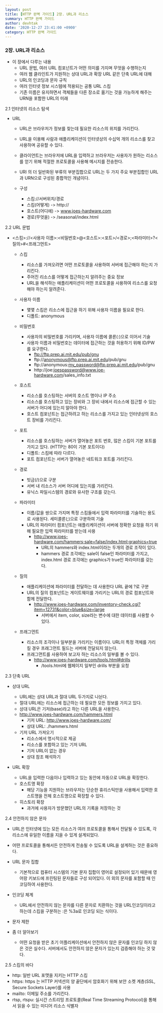 ```yaml
---
layout: post
title: [HTTP 완벽 가이드] 2장. URL과 리소스 
summary: HTTP 완벽 가이드
author: devhtak
date: '2020-12-27 23:41:00 +0900'
category: HTTP 완벽 가이드
---
```


### 2장. URL과 리소스

- 이 장에서 다루는 내용
  - URL 문법, 여러 URL 컴포넌트가 어떤 의미를 가지며 무엇을 수행하는지
  - 여러 웹 클라인트가 지원하는 상대 URL과 확장 URL 같은 단축 URL에 대해
  - URL의 인코딩과 문자 규칙
  - 여러 인터넷 정보 시스템에 적용되는 공통 URL 스킴
  - 기존 이름은 유지하면서 객체들을 다른 장소로 옮기는 것을 가능하게 해주는 URN을 포함한 URL의 미래
  
2.1 인터넷의 리소스 탐색

- URL
  - URL은 브라우저가 정보를 찾는데 필요한 리소스의 위치를 가리킨다.
  - URL을 이용해 사람과 애플리케이션이 인터넷상의 수십억 개의 리소스를 찾고 사용하며 공유할 수 있다.
  - 클라이언트는 브라우저에 URL을 입력하고 브라우저는 사용자가 원하는 리소스를 얻기 위해 적절한 프로토콜을 사용해 메시지를 전송한다.
  - URI 의 더 일반화된 부류의 부분집합으로 URL는 두 가지 주요 부분집합인 URL과 URN으로 구성된 종합적인 개념이다.
  
  - 구성
    - 스킴://서버위치/경로
    - 스킴(어떻게) -> http://
    - 호스트(어디에) -> www.joes-hardware.com
    - 경로(무엇을) -> /seasonal/index.html
    
2.2 URL 문법

- <스킴>://<사용자 이름>:<비밀번호>@<호스트>:<포트>/<경로>;<파라미터>?<질의>#<프래그먼트>
  - 스킴
    - 리소스를 가져오려면 어떤 프로토콜을 사용하여 서버에 접근해야 하는지 가리킨다.
    - 주어진 리소스를 어떻게 접근하는지 알려주는 중요 정보
    - URL을 해석하는 애플리케이션이 어떤 프로토콜을 사용하여 리소스를 요청해야 하는지 알려준다.
    
  - 사용자 이름
    - 몇몇 스킴은 리소스에 접근을 하기 위해 사용자 이름을 필요로 한다.
    - 디폴트: anonymous
    
  - 비밀번호
    - 사용자의 비밀번호를 가리키며, 사용자 이름에 콜론(:)으로 이어서 기술
    - 사용자 이름과 비밀번호는 데이터에 접근하는 것을 허용하기 위해 ID/PW를 요구한다.
      - ftp://ftp.prep.ai.mit.edu/pub/gnu
      - ftp://anonymous@ftp.prep.ai.mit.edu/pub/gnu
      - ftp://anonymous:my_password@ftp.prep.ai.mit.edu/pub/gnu
      - http://joe:joespassword@www.joe-hardware.com/sales_info.txt
    
  - 호스트
    - 리소스를 호스팅하는 서버의 호스트 명이나 IP 주소
    - 리소스를 호스팅하고 있는 장비와 그 장비 내에서 리소스에 접근할 수 있는 서버가 어디에 있는지 알아야 한다.
    - 호스트 컴포넌트는 접근하려고 하는 리소스를 가지고 있는 인터넷상의 호스트 장비를 가리킨다.
    
  - 포트
    - 리소스를 호스팅하는 서버가 열어놓은 포트 번호, 많은 스킴이 기본 포트를 가지고 있다. (HTTP는 80이 기본 포트이다)
    - 디폴트: 스킴에 따라 다르다.
    - 포트 컴포넌트는 서버가 열어놓은 네트워크 포트를 가리킨다.
    
  - 경로
    - 빗금(/)으로 구분
    - 서버 내 리소스가 서버 어디에 있는지를 가리킨다.
    - 유닉스 파일시스템의 경로와 유사한 구조를 갖는다.
    
  - 파라미터
    - 이름/값을 쌍으로 가지며 특정 스킴들에서 입력 파라미터를 기술하는 용도로 사용된다. 세미콜론(;)으로 구분하여 기술
    - URL의 파라미터 컴포넌트는 애플리케이션이 서버에 정확한 요청을 하기 위해 필요한 입력 파라미터를 받는데 사용
      - http://www.joes-hardware.com/hammers;sale=false/index.html;graphics=true
        - URL의 hammers와 index.html이라는 두개의 경로 조작이 있다.
        - hammers 경로 조각에는 sale이 false인 파라미터를 가지고, index.html 경로 조각에는 graphics가 true인 파라미터를 갖는다.
        
  - 질의
    - 애플리케이션에 파라미터를 전달하는 데 사용한다 URL 끝에 ?로 구분
    - URL의 질의 컴포넌트는 게이트웨이를 가리키는 URL의 경로 컴포넌트와 함께 전달한다.
      - http://www.joes-hardware.com/inventory-check.cgi?item=12731&color=blue&size=large
        - 서버에서 item, color, size라는 변수에 대한 데이터를 사용할 수 있다.
    
  - 프래그먼트
    - 리소스의 조각이나 일부분을 가리키는 이름이다. URL이 특정 객체를 가리킬 경우 프래그먼트 필드는 서버에 전달되지 않는다.
    - 프래그먼트를 사용하여 보고자 하는 리소스의 일부를 볼 수 있다.
      - http://www.joes-hardware.com/tools.html#drills
        - /tools.html에 웹페이지 일부인 drills 부분을 요청
   
2.3 단축 URL

- 상대 URL
  - URL에는 상대 URL과 절대 URL 두가지로 나뉜다.
  - 절대 URL에는 리소스에 접근하는 데 필요한 모든 정보를 가지고 있다.
  - 상대 URL은 기저(base)라고 하는 다른 URL을 사용한다.
  - http://www.joes-hardware.com/hammers.html
    - 기저 URL: http://www.joes-hardware.com/
    - 상대 URL: ./hammers.html
  - 기저 URL 가져오기
    - 리소스에서 명시적으로 제공
    - 리소스를 포함하고 있는 기저 URL
    - 기저 URL이 없는 경우
    - 상대 참조 해석하기
    
- URL 확장
  - URL을 입력한 다음이나 입력하고 있는 동안에 자동으로 URL을 확장한다.
  - 호스트명 확장
    - 해당 기능을 지원하는 브라우저는 단순한 휴리스틱만을 사용해서 입력한 호스트명을 전체 호스트명으로 확장할 수 있다.
  - 히스토리 확장
    - 과거에 사용자가 방문했던 URL의 기록을 저장하는 것
    
2.4 안전하지 않은 문자

- URL은 인터넷에 있는 모든 리소스가 여러 프로토콜을 통해서 전달될 수 있도록, 각 리소스에 유일한 이름을 지을 수 있게 설계되었다.
- 어떤 프로토콜을 통해서든 안전하게 전송될 수 있도록 URL을 설계하는 것은 중요하다.

- URL 문자 집합
  - 기본적으로 컴퓨터 시스템의 기본 문자 집합이 영어로 설정되어 있기 때문에 영어랑 키보드에 프린팅된 문자들로 구성 되어있다. 이 외의 문자를 포함할 때 인코딩하여 사용한다.

- 인코딩 체계
  - URL에서 안전하지 않는 문자를 다른 문자로 치환하는 것을 URL인코딩이라고 하는데 스킴을 구분하는 :은 %3a로 인코딩 되는 식이다.

- 문자 제한

- 좀 더 알아보기
  - 어떤 요청을 받은 초기 어플리케이션에서 안전하지 않은 문자를 인코딩 하지 않은 것은 실수다. 서버에서도 안전하지 않은 문자가 있는지 검증해야 하는 것 맞다.
    
2.5 스킴의 바다

- http: 일반 URL 포맷을 지키는 HTTP 스킴
- https: https 는 HTTP 커넥션의 양 끝단에서 암호화기 위해 보안 소켓 계층(SSL, Secure Sockets Layer)를 사용
- mailto: 이메일 주소를 가리킨다.
- rtsp, rtspu: 실시간 스트리밍 프로토콜(Real Time Streaming Protocol)을 통해서 읽을 수 있는 미디어 리소스 식별자
